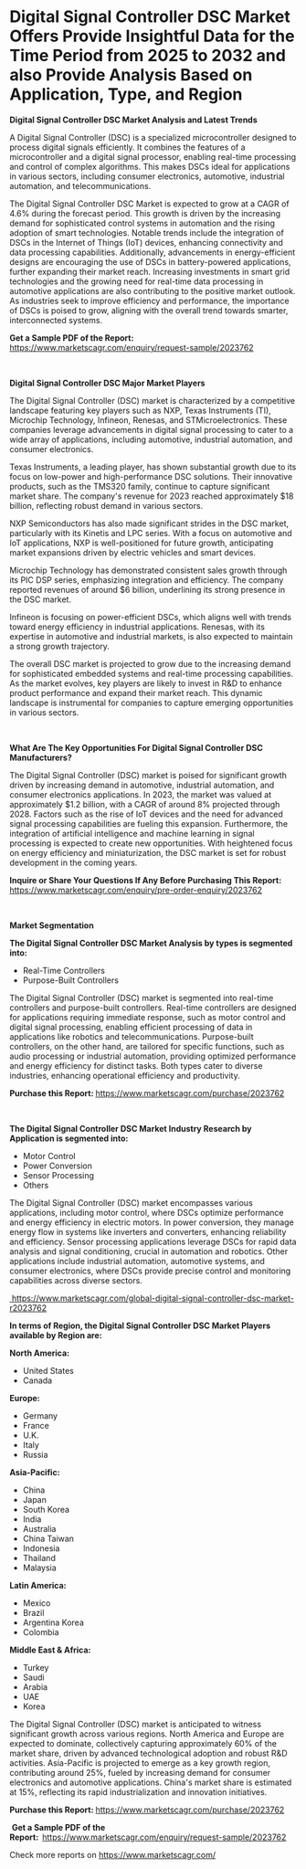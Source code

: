 <p><h1>Digital Signal Controller DSC Market Offers Provide Insightful Data for the Time Period from 2025 to 2032 and also Provide Analysis Based on Application, Type, and Region</h1></p><p><strong>Digital Signal Controller DSC Market Analysis and Latest Trends</strong></p>
<p><p>A Digital Signal Controller (DSC) is a specialized microcontroller designed to process digital signals efficiently. It combines the features of a microcontroller and a digital signal processor, enabling real-time processing and control of complex algorithms. This makes DSCs ideal for applications in various sectors, including consumer electronics, automotive, industrial automation, and telecommunications.</p><p>The Digital Signal Controller DSC Market is expected to grow at a CAGR of 4.6% during the forecast period. This growth is driven by the increasing demand for sophisticated control systems in automation and the rising adoption of smart technologies. Notable trends include the integration of DSCs in the Internet of Things (IoT) devices, enhancing connectivity and data processing capabilities. Additionally, advancements in energy-efficient designs are encouraging the use of DSCs in battery-powered applications, further expanding their market reach. Increasing investments in smart grid technologies and the growing need for real-time data processing in automotive applications are also contributing to the positive market outlook. As industries seek to improve efficiency and performance, the importance of DSCs is poised to grow, aligning with the overall trend towards smarter, interconnected systems.</p></p>
<p><strong>Get a Sample PDF of the Report:&nbsp;</strong> <a href="https://www.marketscagr.com/enquiry/request-sample/2023762?utm_campaign=2942&utm_medium=2&utm_source=Github&utm_content=ia&utm_term=29032025&utm_id=digital-signal-controller-dsc">https://www.marketscagr.com/enquiry/request-sample/2023762</a></p>
<p>&nbsp;</p>
<p><strong>Digital Signal Controller DSC Major Market Players</strong></p>
<p><p>The Digital Signal Controller (DSC) market is characterized by a competitive landscape featuring key players such as NXP, Texas Instruments (TI), Microchip Technology, Infineon, Renesas, and STMicroelectronics. These companies leverage advancements in digital signal processing to cater to a wide array of applications, including automotive, industrial automation, and consumer electronics.</p><p>Texas Instruments, a leading player, has shown substantial growth due to its focus on low-power and high-performance DSC solutions. Their innovative products, such as the TMS320 family, continue to capture significant market share. The company's revenue for 2023 reached approximately $18 billion, reflecting robust demand in various sectors.</p><p>NXP Semiconductors has also made significant strides in the DSC market, particularly with its Kinetis and LPC series. With a focus on automotive and IoT applications, NXP is well-positioned for future growth, anticipating market expansions driven by electric vehicles and smart devices.</p><p>Microchip Technology has demonstrated consistent sales growth through its PIC DSP series, emphasizing integration and efficiency. The company reported revenues of around $6 billion, underlining its strong presence in the DSC market.</p><p>Infineon is focusing on power-efficient DSCs, which aligns well with trends toward energy efficiency in industrial applications. Renesas, with its expertise in automotive and industrial markets, is also expected to maintain a strong growth trajectory.</p><p>The overall DSC market is projected to grow due to the increasing demand for sophisticated embedded systems and real-time processing capabilities. As the market evolves, key players are likely to invest in R&D to enhance product performance and expand their market reach. This dynamic landscape is instrumental for companies to capture emerging opportunities in various sectors.</p></p>
<p>&nbsp;</p>
<p><strong>What Are The Key Opportunities For Digital Signal Controller DSC Manufacturers?</strong></p>
<p><p>The Digital Signal Controller (DSC) market is poised for significant growth driven by increasing demand in automotive, industrial automation, and consumer electronics applications. In 2023, the market was valued at approximately $1.2 billion, with a CAGR of around 8% projected through 2028. Factors such as the rise of IoT devices and the need for advanced signal processing capabilities are fueling this expansion. Furthermore, the integration of artificial intelligence and machine learning in signal processing is expected to create new opportunities. With heightened focus on energy efficiency and miniaturization, the DSC market is set for robust development in the coming years.</p></p>
<p><strong>Inquire or Share Your Questions If Any Before Purchasing This Report:</strong> <a href="https://www.marketscagr.com/enquiry/pre-order-enquiry/2023762?utm_campaign=2942&utm_medium=2&utm_source=Github&utm_content=ia&utm_term=29032025&utm_id=digital-signal-controller-dsc">https://www.marketscagr.com/enquiry/pre-order-enquiry/2023762</a></p>
<p>&nbsp;</p>
<p><strong>Market Segmentation</strong></p>
<p><strong>The Digital Signal Controller DSC Market Analysis by types is segmented into:</strong></p>
<p><ul><li>Real-Time Controllers</li><li>Purpose-Built Controllers</li></ul></p>
<p><p>The Digital Signal Controller (DSC) market is segmented into real-time controllers and purpose-built controllers. Real-time controllers are designed for applications requiring immediate response, such as motor control and digital signal processing, enabling efficient processing of data in applications like robotics and telecommunications. Purpose-built controllers, on the other hand, are tailored for specific functions, such as audio processing or industrial automation, providing optimized performance and energy efficiency for distinct tasks. Both types cater to diverse industries, enhancing operational efficiency and productivity.</p></p>
<p><strong>Purchase this Report:&nbsp;</strong><a href="https://www.marketscagr.com/purchase/2023762?utm_campaign=2942&utm_medium=2&utm_source=Github&utm_content=ia&utm_term=29032025&utm_id=digital-signal-controller-dsc">https://www.marketscagr.com/purchase/2023762</a></p>
<p>&nbsp;</p>
<p><strong>The Digital Signal Controller DSC Market Industry Research by Application is segmented into:</strong></p>
<p><ul><li>Motor Control</li><li>Power Conversion</li><li>Sensor Processing</li><li>Others</li></ul></p>
<p><p>The Digital Signal Controller (DSC) market encompasses various applications, including motor control, where DSCs optimize performance and energy efficiency in electric motors. In power conversion, they manage energy flow in systems like inverters and converters, enhancing reliability and efficiency. Sensor processing applications leverage DSCs for rapid data analysis and signal conditioning, crucial in automation and robotics. Other applications include industrial automation, automotive systems, and consumer electronics, where DSCs provide precise control and monitoring capabilities across diverse sectors.</p></p>
<p><a href="https://www.marketscagr.com/global-digital-signal-controller-dsc-market-r2023762?utm_campaign=2942&utm_medium=2&utm_source=Github&utm_content=ia&utm_term=29032025&utm_id=digital-signal-controller-dsc">&nbsp;https://www.marketscagr.com/global-digital-signal-controller-dsc-market-r2023762</a></p>
<p><strong>In terms of Region, the Digital Signal Controller DSC Market Players available by Region are:</strong></p>
<p>
    <p> <strong> North America: </strong>
        <ul>
            <li>United States</li>
            <li>Canada</li>
        </ul>
        </p> 
    <p> <strong> Europe: </strong>
        <ul>
            <li>Germany</li>
            <li>France</li>
            <li>U.K.</li>
            <li>Italy</li>
            <li>Russia</li>
        </ul>
        </p> 
    <p> <strong> Asia-Pacific: </strong>
        <ul>
            <li>China</li>
            <li>Japan</li>
            <li>South Korea</li>
            <li>India</li>
            <li>Australia</li>
            <li>China Taiwan</li>
            <li>Indonesia</li>
            <li>Thailand</li>
            <li>Malaysia</li>
        </ul>
        </p> 
    <p> <strong> Latin America: </strong>
        <ul>
            <li>Mexico</li>
            <li>Brazil</li>
            <li>Argentina Korea</li>
            <li>Colombia</li>
        </ul>
        </p> 
    <p> <strong> Middle East & Africa: </strong>
        <ul>
            <li>Turkey</li>
            <li>Saudi</li>
            <li>Arabia</li>
            <li>UAE</li>
            <li>Korea</li>
        </ul>
    </p>
    </p>
<p><p>The Digital Signal Controller (DSC) market is anticipated to witness significant growth across various regions. North America and Europe are expected to dominate, collectively capturing approximately 60% of the market share, driven by advanced technological adoption and robust R&D activities. Asia-Pacific is projected to emerge as a key growth region, contributing around 25%, fueled by increasing demand for consumer electronics and automotive applications. China's market share is estimated at 15%, reflecting its rapid industrialization and innovation initiatives.</p></p>
<p><strong>Purchase this Report: </strong><a href="https://www.marketscagr.com/purchase/2023762?utm_campaign=2942&utm_medium=2&utm_source=Github&utm_content=ia&utm_term=29032025&utm_id=digital-signal-controller-dsc">https://www.marketscagr.com/purchase/2023762</a></p>
<p>&nbsp;<strong>Get a Sample PDF of the Report:&nbsp;&nbsp;</strong><a href="https://www.marketscagr.com/enquiry/request-sample/2023762?utm_campaign=2942&utm_medium=2&utm_source=Github&utm_content=ia&utm_term=29032025&utm_id=digital-signal-controller-dsc">https://www.marketscagr.com/enquiry/request-sample/2023762</a></p>
<p><strong></strong></p>
<p>Check more reports on <a href="https://www.marketscagr.com/?utm_campaign=2942&utm_medium=2&utm_source=Github&utm_content=ia&utm_term=29032025&utm_id=digital-signal-controller-dsc">https://www.marketscagr.com/</a></p>
